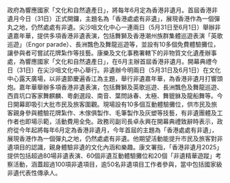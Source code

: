 政府為響應國家「文化和自然遺產日」，將每年6月定為香港非遺月。首屆香港非遺月今日（31日）正式開鑼，主題名為「香港處處有非遺」，展現香港作為一個彈丸之地，仍然處處有非遺。尖沙咀文化中心一連兩日（5月31日至6月1日）舉辦非遺嘉年華，提供多項香港非遺表演，包括舞獅及香港潮州族群集體巡遊表演「英歌巡遊」（Engor parade）、長洲飄色及舞龍巡遊等，並設有10多個免費體驗攤位，讓參與者可嘗試花牌紮作等技藝。康樂及文化事務署轄下的非物質文化遺產辦事處，為響應國家「文化和自然遺產日」，在6月主辦首屆香港非遺月。開幕典禮今日（31日）在尖沙咀文化中心舉行。非遺辦今明兩日（5月31日及6月1日）在文化中心露天廣場，以非遺節慶遍香江為主題，舉行非遺嘉年華，為香港非遺月打響頭炮。嘉年華舉辦多項香港非遺表演，包括舞獅及英歌巡遊、長洲飄色及舞龍巡遊、西貢坑口客家舞麒麟、粵劇選段、南音、葉問詠春、太極、舞貔貅及龍船舞等。今日開幕即吸引大批市民及旅客圍觀。現場設有10多個互動體驗攤位，供市民及旅客親身參與體驗花牌紮作、木傢俱製作、毛筆製作及灰塑等技藝，有非遺團體及工作者也即場示範，活動費用全免。政務司副司長卓永興在開幕典禮致辭時表示，政府從今年起將每年6月定為香港非遺月，今年首屆的主題為「香港處處有非遺」，展現香港作為一個彈丸之地，仍然處處有非遺。他期望活動能提升市民及旅客對非遺項目的認識，親身體驗非遺的文化內涵和樂趣。康文署指，「香港非遺月2025」提供包括超過80場非遺表演、60個非遺互動體驗攤位和20個「非遺精華遊蹤」考察活動，涵蓋超過100項非遺項目，逾50名非遺項目工作者參與，當中包括國家級非遺代表性傳承人。